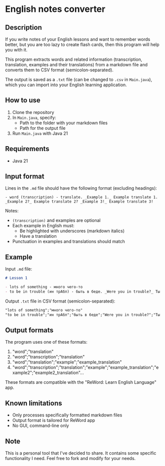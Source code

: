 # English notes converter

## Description

If you write notes of your English lessons and want to remember words better, but you are too lazy to create flash
cards, then this program will help you with it.

This program extracts words and related information (transcription, translation, examples and their
translations) from a markdown file and converts them to CSV format (semicolon-separated).

The output is saved as a `.txt` file (can be changed to `.csv` in `Main.java`), which you can import into your English
learning application.

## How to use

1. Clone the repository
2. In `Main.java`, specify:
    - Path to the folder with your markdown files
    - Path for the output file
3. Run `Main.java` with Java 21

## Requirements

- Java 21

## Input format

Lines in the `.md` file should have the following format (excluding headings):

`- word (transcription) - translate. _Example 1._ Example translate 1. _Example 2?_ Example translate 2? _Example 3!_ Example translate 3!`

Notes:

- `(transcription)` and examples are optional
- Each example in English must:
    - Be highlighted with underscores (markdown italics)
    - Have a translation
- Punctuation in examples and translations should match

## Example

Input `.md` file:

```markdown
# Lesson 1

- lots of something - много чего-то
- to be in trouble (ин трАбл) - быть в беде. _Were you in trouble?_ Ты был в беде?
```

Output `.txt` file in CSV format (semicolon-separated):

```markdown
"lots of something";"много чего-то"
"to be in trouble";"ин трАбл";"быть в беде";"Were you in trouble?";"Ты был в беде?"
```

## Output formats

The program uses one of these formats:

1. "word";"translation"
2. "word";"transcription";"translation"
3. "word";"translation";"example";"example_translation"
4. "word";"transcription";"translation";"example";"example_translation";"example2";"example2_translation"...

These formats are compatible with the "ReWord: Learn English Language" app.

## Known limitations

- Only processes specifically formatted markdown files
- Output format is tailored for ReWord app
- No GUI, command-line only

## Note

This is a personal tool that I've decided to share. It contains some specific functionality I need. Feel free to fork
and modify for your needs.




